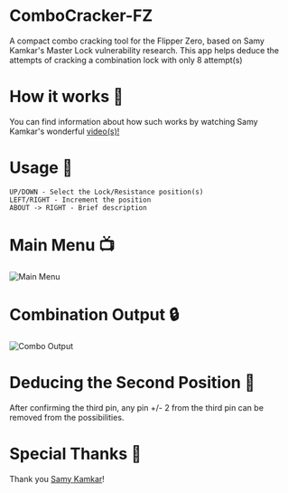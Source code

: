 # ComboCracker-FZ
A compact combo cracking tool for the Flipper Zero, based on Samy Kamkar's Master Lock vulnerability research. This app helps deduce the attempts of cracking a combination lock with only 8 attempt(s)

# How it works 🤔 
You can find information about how such works by watching Samy Kamkar's wonderful [video(s)!](https://www.youtube.com/watch?v=qkolWO6pAL8)

# Usage 🔧 
```
UP/DOWN - Select the Lock/Resistance position(s)
LEFT/RIGHT - Increment the position
ABOUT -> RIGHT - Brief description
```

# Main Menu 📺 
![Main Menu](https://github.com/user-attachments/assets/8fcc9a16-8765-425c-a1a9-a3be7ef6c4d8)

# Combination Output 🔒 
![Combo Output](https://github.com/user-attachments/assets/0af467b1-27f7-45b5-971a-efd6bf1d58be)


# Deducing the Second Position 🔐 
After confirming the third pin, any pin +/- 2 from the third pin can be removed from the possibilities.

# Special Thanks 🙏 
Thank you [Samy Kamkar](https://github.com/samyk)!
